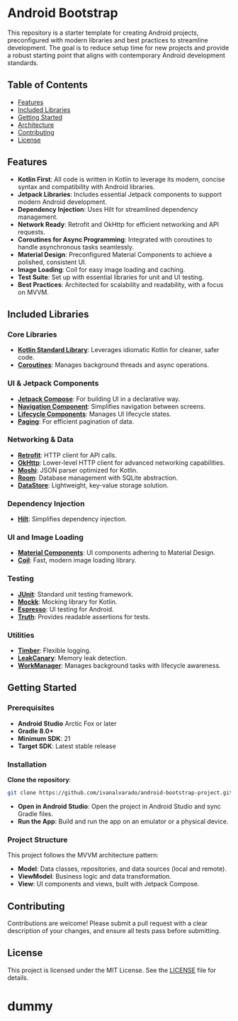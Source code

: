 # Android Bootstrap
This repository is a starter template for creating Android projects, preconfigured with modern libraries and best practices to streamline development. The goal is to reduce setup time for new projects and provide a robust starting point that aligns with contemporary Android development standards.
## Table of Contents
- [Features](#features)
- [Included Libraries](#included-libraries)
- [Getting Started](#getting-started)
- [Architecture](#architecture)
- [Contributing](#contributing)
- [License](#license)
## Features
- **Kotlin First**: All code is written in Kotlin to leverage its modern, concise syntax and compatibility with Android libraries.
- **Jetpack Libraries**: Includes essential Jetpack components to support modern Android development.
- **Dependency Injection**: Uses Hilt for streamlined dependency management.
- **Network Ready**: Retrofit and OkHttp for efficient networking and API requests.
- **Coroutines for Async Programming**: Integrated with coroutines to handle asynchronous tasks seamlessly.
- **Material Design**: Preconfigured Material Components to achieve a polished, consistent UI.
- **Image Loading**: Coil for easy image loading and caching.
- **Test Suite**: Set up with essential libraries for unit and UI testing.
- **Best Practices**: Architected for scalability and readability, with a focus on MVVM.
## Included Libraries
### Core Libraries
- [**Kotlin Standard Library**](https://kotlinlang.org/api/latest/jvm/stdlib/): Leverages idiomatic Kotlin for cleaner, safer code.
- [**Coroutines**](https://kotlinlang.org/docs/coroutines-overview.html): Manages background threads and async operations.
### UI & Jetpack Components
- [**Jetpack Compose**](https://developer.android.com/compose): For building UI in a declarative way.
- [**Navigation Component**](https://developer.android.com/guide/navigation): Simplifies navigation between screens.
- [**Lifecycle Components**](https://developer.android.com/jetpack/androidx/releases/lifecycle): Manages UI lifecycle states.
- [**Paging**](https://developer.android.com/topic/libraries/architecture/paging/v3-overview): For efficient pagination of data.
### Networking & Data
- [**Retrofit**](https://github.com/square/retrofit): HTTP client for API calls.
- [**OkHttp**](https://github.com/square/okhttp): Lower-level HTTP client for advanced networking capabilities.
- [**Moshi**](https://github.com/square/moshi): JSON parser optimized for Kotlin.
- [**Room**](https://developer.android.com/jetpack/androidx/releases/room): Database management with SQLite abstraction.
- [**DataStore**](https://developer.android.com/jetpack/androidx/releases/datastore): Lightweight, key-value storage solution.
### Dependency Injection
- [**Hilt**](https://developer.android.com/training/dependency-injection/hilt-android): Simplifies dependency injection.
### UI and Image Loading
- [**Material Components**](https://developer.android.com/design/ui/mobile/guides/components/material-overview): UI components adhering to Material Design.
- [**Coil**](https://github.com/coil-kt/coil): Fast, modern image loading library.
### Testing
- [**JUnit**](https://developer.android.com/training/testing/local-tests): Standard unit testing framework.
- [**Mockk**](https://mockk.io/): Mocking library for Kotlin.
- [**Espresso**](https://developer.android.com/training/testing/espresso): UI testing for Android.
- [**Truth**](https://github.com/google/truth): Provides readable assertions for tests.
### Utilities
- [**Timber**](https://github.com/JakeWharton/timber): Flexible logging.
- [**LeakCanary**](https://square.github.io/leakcanary/): Memory leak detection.
- [**WorkManager**](https://developer.android.com/develop/background-work/background-tasks/persistent/getting-started): Manages background tasks with lifecycle awareness.
## Getting Started
### Prerequisites
- **Android Studio** Arctic Fox or later
- **Gradle 8.0+**
- **Minimum SDK**: 21
- **Target SDK**: Latest stable release
### Installation
**Clone the repository**:
   ```bash
   git clone https://github.com/ivanalvarado/android-bootstrap-project.git
   ```
- **Open in Android Studio**: Open the project in Android Studio and sync Gradle files.
- **Run the App**: Build and run the app on an emulator or a physical device.
### Project Structure
This project follows the MVVM architecture pattern:
- **Model**: Data classes, repositories, and data sources (local and remote).
- **ViewModel**: Business logic and data transformation.
- **View**: UI components and views, built with Jetpack Compose.
## Contributing
Contributions are welcome! Please submit a pull request with a clear description of your changes, and ensure all tests pass before submitting.
## License
This project is licensed under the MIT License. See the [LICENSE](LICENSE.txt) file for details.

# dummy
